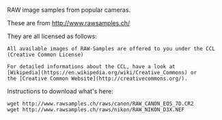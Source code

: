 RAW image samples from popular cameras.

These are from http://www.rawsamples.ch/

They are all licensed as follows:

    All available images of RAW-Samples are offered to you under the CCL
    (Creative Common License)

    For detailed informations about the CCL, have a look at
    [Wikipedia](https://en.wikipedia.org/wiki/Creative_Commons) or
    the [Creative Common Website](http://creativecommons.org/).


Instructions to download what's here:

```
wget http://www.rawsamples.ch/raws/canon/RAW_CANON_EOS_7D.CR2
wget http://www.rawsamples.ch/raws/nikon/RAW_NIKON_D3X.NEF
```

